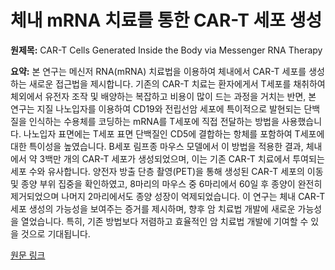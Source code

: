 # 체내 mRNA 치료를 통한 CAR-T 세포 생성

**원제목:** CAR-T Cells Generated Inside the Body via Messenger RNA Therapy

**요약:** 본 연구는 메신저 RNA(mRNA) 치료법을 이용하여 체내에서 CAR-T 세포를 생성하는 새로운 접근법을 제시합니다. 기존의 CAR-T 치료는 환자에게서 T세포를 채취하여 체외에서 유전자 조작 및 배양하는 복잡하고 비용이 많이 드는 과정을 거치는 반면, 본 연구는 지질 나노입자를 이용하여 CD19와 전립선암 세포에 특이적으로 발현되는 단백질을 인식하는 수용체를 코딩하는 mRNA를 T세포에 직접 전달하는 방법을 사용했습니다.  나노입자 표면에는 T세포 표면 단백질인 CD5에 결합하는 항체를 포함하여 T세포에 대한 특이성을 높였습니다.  B세포 림프종 마우스 모델에서 이 방법을 적용한 결과, 체내에서 약 3백만 개의 CAR-T 세포가 생성되었으며, 이는 기존 CAR-T 치료에서 투여되는 세포 수와 유사합니다.  양전자 방출 단층 촬영(PET)을 통해 생성된 CAR-T 세포의 이동 및 종양 부위 집중을 확인하였고,  8마리의 마우스 중 6마리에서 60일 후 종양이 완전히 제거되었으며 나머지 2마리에서도 종양 성장이 억제되었습니다.  이 연구는 체내 CAR-T 세포 생성의 가능성을 보여주는 증거를 제시하며,  향후 암 치료법 개발에 새로운 가능성을 열었습니다.  특히, 기존 방법보다 저렴하고 효율적인 암 치료법 개발에 기여할 수 있을 것으로 기대됩니다.

[원문 링크](https://www.fightaging.org/archives/2025/07/car-t-cells-generated-inside-the-body-via-messenger-rna-therapy/)
